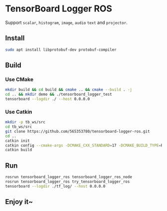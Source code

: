 # TensorBoard Logger ROS

Support `scalar`, `histogram`, `image`, `audio` `text` and `projector`.

## Install

```bash
sudo apt install libprotobuf-dev protobuf-compiler
```

## Build

### Use CMake
```bash
mkdir build && cd build && cmake .. && cmake --build . -j
cd .. && mkdir demo && ./tensorboard_logger_test
tensorboard --logdir ./ --host 0.0.0.0
```

### Use Catkin
```bash
mkdir -p tb_ws/src
cd tb_ws/src
git clone https://github.com/565353780/tensorboard-logger-ros.git
cd ..
catkin init
catkin config --cmake-args -DCMAKE_CXX_STANDARD=17 -DCMAKE_BUILD_TYPE=Release -DCMAKE_EXPORT_COMPILE_COMMANDS=Yes
catkin build
```

## Run
```bash
rosrun tensorboard_logger_ros tensorboard_logger_ros_node
rosrun tensorboard_logger_ros try_tensorboard_logger_ros
tensorboard --logdir ./tf_log/ --host 0.0.0.0
```

## Enjoy it~

